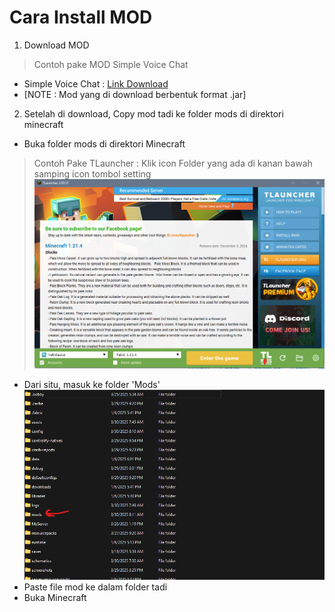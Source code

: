 # Cara Install MOD
1. Download MOD
> Contoh pake MOD Simple Voice Chat
- Simple Voice Chat : [Link Download](https://modrinth.com/plugin/simple-voice-chat)
- [NOTE : Mod yang di download berbentuk format .jar]
2. Setelah di download, Copy mod tadi ke folder mods di direktori minecraft
- Buka folder mods di direktori Minecraft
> Contoh Pake TLauncher : Klik icon Folder yang ada di kanan bawah samping icon tombol setting
![TLauncher](/TLauncher.png)
- Dari situ, masuk ke folder 'Mods'
![mods](/mods.png)
- Paste file mod ke dalam folder tadi
- Buka Minecraft
